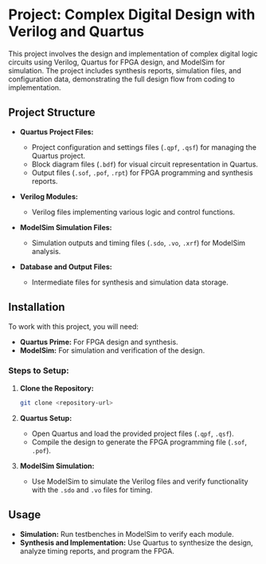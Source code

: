 
# Project: Complex Digital Design with Verilog and Quartus

This project involves the design and implementation of complex digital logic circuits using Verilog, Quartus for FPGA design, and ModelSim for simulation. The project includes synthesis reports, simulation files, and configuration data, demonstrating the full design flow from coding to implementation.

## Project Structure

- **Quartus Project Files:**
  - Project configuration and settings files (`.qpf`, `.qsf`) for managing the Quartus project.
  - Block diagram files (`.bdf`) for visual circuit representation in Quartus.
  - Output files (`.sof`, `.pof`, `.rpt`) for FPGA programming and synthesis reports.

- **Verilog Modules:**
  - Verilog files implementing various logic and control functions.

- **ModelSim Simulation Files:**
  - Simulation outputs and timing files (`.sdo`, `.vo`, `.xrf`) for ModelSim analysis.

- **Database and Output Files:**
  - Intermediate files for synthesis and simulation data storage.

## Installation

To work with this project, you will need:
- **Quartus Prime:** For FPGA design and synthesis.
- **ModelSim:** For simulation and verification of the design.

### Steps to Setup:
1. **Clone the Repository:**
   ```bash
   git clone <repository-url>
   ```

2. **Quartus Setup:**
   - Open Quartus and load the provided project files (`.qpf`, `.qsf`).
   - Compile the design to generate the FPGA programming file (`.sof`, `.pof`).

3. **ModelSim Simulation:**
   - Use ModelSim to simulate the Verilog files and verify functionality with the `.sdo` and `.vo` files for timing.

## Usage

- **Simulation:** Run testbenches in ModelSim to verify each module.
- **Synthesis and Implementation:** Use Quartus to synthesize the design, analyze timing reports, and program the FPGA.

